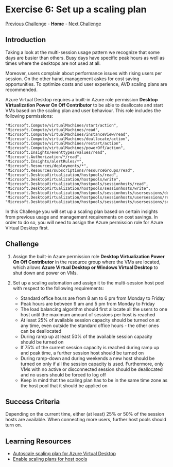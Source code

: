 # Exercise 6: Set up a scaling plan

[Previous Challenge](./05-Implement-FSLogix-Profile-Solution.md) - **[Home](../Readme.md)** - [Next Challenge](./07-RDP-properties.md)

## Introduction
Taking a look at the multi-session usage pattern we recognize that some days are busier than others. Busy days have specific peak hours as well as times where the desktops are not used at all. 

Moreover, users complain about performance issues with rising users per session. On the other hand, management askes for cost saving opportunities. To optimize costs and user experience, AVD scaling plans are recommended. 

Azure Virtual Desktop requires a built-in Azure role permission **Desktop Virtualization Power On Off Contributor** to be able to deallocate and start VMs based on the scaling plan and user behaviour. This role includes the following permissions: 

```
"Microsoft.Compute/virtualMachines/start/action",
"Microsoft.Compute/virtualMachines/read",
"Microsoft.Compute/virtualMachines/instanceView/read",
"Microsoft.Compute/virtualMachines/deallocate/action",
"Microsoft.Compute/virtualMachines/restart/action",
"Microsoft.Compute/virtualMachines/powerOff/action",
"Microsoft.Insights/eventtypes/values/read",
"Microsoft.Authorization/*/read",
"Microsoft.Insights/alertRules/*",
"Microsoft.Resources/deployments/*",
"Microsoft.Resources/subscriptions/resourceGroups/read",
"Microsoft.DesktopVirtualization/hostpools/read",
"Microsoft.DesktopVirtualization/hostpools/write",
"Microsoft.DesktopVirtualization/hostpools/sessionhosts/read",
"Microsoft.DesktopVirtualization/hostpools/sessionhosts/write",
"Microsoft.DesktopVirtualization/hostpools/sessionhosts/usersessions/delete",
"Microsoft.DesktopVirtualization/hostpools/sessionhosts/usersessions/read",
"Microsoft.DesktopVirtualization/hostpools/sessionhosts/usersessions/sendMessage/action"
```

In this Challenge you will set up a scaling plan based on certain insights from previous usage and management requirements on cost savings. In order to do so, you will need to assign the Azure permission role for Azure Virtual Desktop first. 

## Challenge
1.	Assign the built-in Azure permission role **Desktop Virtualization Power On Off Contributor** in the resource group where the VMs are located, which allows **Azure Virtual Desktop or Windows Virtual Desktop**  to shut down and power on VMs.

2.	Set up a scaling automation and assign it to the multi-session host pool with respect to the following requirements: 
    - Standard office hours are from 8 am to 6 pm from Monday to Friday
    - Peak hours are between 9 am and 5 pm from Monday to Friday
    - The load balancing algorithm should first allocate all the users to one host until the maximum amount of sessions per host is reached
    - At least 25% of available session capacity should be turned on at any time, even outside the standard office hours - the other ones can be deallocated
    - During ramp up at least 50% of the available session capacity should be turned on
    - If 75% of the current session capacity is reached during ramp up and peak time, a further session host should be turned on
    - During ramp-down and during weekends a new host should be turned on only if all the session capacity is used. Furthermore, only VMs with no active or disconnected session should be deallocated and no users should be forced to log off
    - Keep in mind that the scaling plan has to be in the same time zone as the host pool that it should be applied on

## Success Criteria
Depending on the current time, either (at least) 25% or 50% of the session hosts are available. When connecting more users, further host pools should turn on.

## Learning Resources
- [Autoscale scaling plan for Azure Virtual Desktop](https://learn.microsoft.com/en-us/azure/virtual-desktop/autoscale-scaling-plan)
- [Enable scaling plans for host pools](https://learn.microsoft.com/en-us/azure/virtual-desktop/autoscale-new-existing-host-pool)
